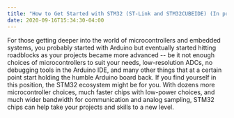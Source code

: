 ```yaml
---
title: "How to Get Started with STM32 (ST-Link and STM32CUBEIDE) (In progress)"
date: 2020-09-16T15:34:30-04:00
---
```


For those getting deeper into the world of microcontrollers and embedded systems, you probably started with Arduino but eventually started hitting roadblocks as your projects became more advanced -- be it not enough choices of microcontrollers to suit your needs, low-resolution ADCs, no debugging tools in the Arduino IDE, and many other things that at a certain point start holding the humble Arduino board back. If you find yourself in this position, the STM32 ecosystem might be for you. With dozens more microcontroller choices, much faster chips with low-power choices, and much wider bandwidth for communication and analog sampling, STM32 chips can help take your projects and skills to a new level.